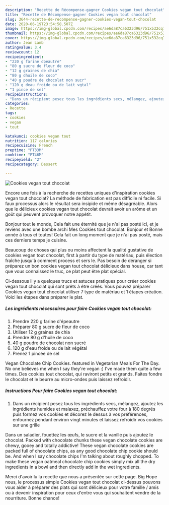 ```yaml
---
description: "Recette de Récompense-gagner Cookies vegan tout chocolat"
title: "Recette de Récompense-gagner Cookies vegan tout chocolat"
slug: 3644-recette-de-recompense-gagner-cookies-vegan-tout-chocolat
date: 2020-06-19T23:54:58.507Z
image: https://img-global.cpcdn.com/recipes/ae6da87ca6323d96/751x532cq70/cookies-vegan-tout-chocolat-photo-principale-de-la-recette.jpg
thumbnail: https://img-global.cpcdn.com/recipes/ae6da87ca6323d96/751x532cq70/cookies-vegan-tout-chocolat-photo-principale-de-la-recette.jpg
cover: https://img-global.cpcdn.com/recipes/ae6da87ca6323d96/751x532cq70/cookies-vegan-tout-chocolat-photo-principale-de-la-recette.jpg
author: Jean Lamb
ratingvalue: 3.4
reviewcount: 12
recipeingredient:
- "220 g farine dpeautre"
- "80 g sucre de fleur de coco"
- "12 g graines de chia"
- "80 g dhuile de coco"
- "40 g poudre de chocolat non sucr"
- "120 g deau froide ou de lait vgtal"
- "1 pince de sel"
recipeinstructions:
- "Dans un récipient pesez tous les ingrédients secs, mélangez, ajoutez les ingrédients humides et malaxez, préchauffez votre four à 180 degrés puis formez vos cookies et décorez le dessus à vos préférences, enfournez pendant environ vingt minutes et laissez refroidir vos cookies sur une grille"
categories:
- Recette
tags:
- cookies
- vegan
- tout

katakunci: cookies vegan tout 
nutrition: 117 calories
recipecuisine: French
preptime: "PT33M"
cooktime: "PT46M"
recipeyield: "2"
recipecategory: Dessert

---
```



![Cookies vegan tout chocolat](https://img-global.cpcdn.com/recipes/ae6da87ca6323d96/751x532cq70/cookies-vegan-tout-chocolat-photo-principale-de-la-recette.jpg)

Encore une fois à la recherche de recettes uniques d'inspiration cookies vegan tout chocolat? La méthode de fabrication est pas difficile ni facile. Si faux processus alors le résultat sera insipide et même désagréable. Alors que le délicieux cookies vegan tout chocolat devrait avoir un arôme et un goût qui peuvent provoquer notre appétit.

Bonjour tout le monde, Cela fait une éternité que je n&#39;ai pas posté ici, et je reviens avec une bombe archi Mes Cookies tout chocolat. Bonjour et Bonne année à tous et toutes! Cela fait un long moment que je n&#39;ai pas posté, mais ces derniers temps je cuisine.

Beaucoup de choses qui plus ou moins affectent la qualité gustative de cookies vegan tout chocolat, first à partir du type de matériau, puis élection fraîche jusqu'à comment process et sers le. Pas besoin de déranger si préparez un bon cookies vegan tout chocolat délicieux dans house, car tant que vous connaissez le truc, ce plat peut être plat spécial.


Ci-dessous il y a quelques trucs et astuces pratiques pour créer cookies vegan tout chocolat qui sont prêts à être créés. Vous pouvez préparer Cookies vegan tout chocolat utiliser 7 type de matériau et 1 étapes création. Voici les étapes dans préparer le plat.

<!--inarticleads1-->

##### Les ingrédients nécessaires pour faire Cookies vegan tout chocolat:

1. Prendre 220 g farine d&#39;épeautre
1. Préparer 80 g sucre de fleur de coco
1. Utiliser 12 g graines de chia
1. Prendre 80 g d&#39;huile de coco
1.  40 g poudre de chocolat non sucré
1.  120 g d&#39;eau froide ou de lait végétal
1. Prenez 1 pincée de sel


Vegan Chocolate Chip Cookies. featured in Vegetarian Meals For The Day. No one believes me when I say they&#39;re vegan :) I&#39;ve made them quite a few times. Des cookies tout chocolat, qui raviront petits et grands. Faites fondre le chocolat et le beurre au micro-ondes puis laissez refroidir. 

<!--inarticleads2-->

##### Instructions Pour faire Cookies vegan tout chocolat:

1. Dans un récipient pesez tous les ingrédients secs, mélangez, ajoutez les ingrédients humides et malaxez, préchauffez votre four à 180 degrés puis formez vos cookies et décorez le dessus à vos préférences, enfournez pendant environ vingt minutes et laissez refroidir vos cookies sur une grille


Dans un saladier, fouettez les œufs, le sucre et la vanille puis ajoutez le chocolat. Packed with chocolate chunks these vegan chocolate cookies are chewy, gooey and totally addictive! These vegan chocolate cookies are packed full of chocolate chips, as any good chocolate chip cookie should be. And when I say chocolate chips I&#39;m talking about roughly chopped. To make these vegan oatmeal chocolate chip cookies simply mix all the dry ingredients in a bowl and then directly add in the wet ingredients. 


Merci d'avoir lu la recette que nous a présentée sur cette page. Big Hope nous, le processus simple Cookies vegan tout chocolat ci-dessus pouvons vous aider à préparer des plats qui sont délicieux pour votre famille / amis ou à devenir inspiration pour ceux d'entre vous qui souhaitent vendre de la nourriture. Bonne chance!
